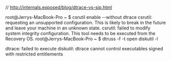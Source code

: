 // http://internals.exposed/blog/dtrace-vs-sip.html

root@Jerrys-MacBook-Pro ~ $ csrutil enable --without dtrace
csrutil: requesting an unsupported configuration. This is likely to break in the future and leave your machine in an unknown state.
csrutil: failed to modify system integrity configuration. This tool needs to be executed from the Recovery OS.
root@Jerrys-MacBook-Pro ~ $ dtruss -f -t open diskutil -l

dtrace: failed to execute diskutil: dtrace cannot control executables signed with restricted entitlements
